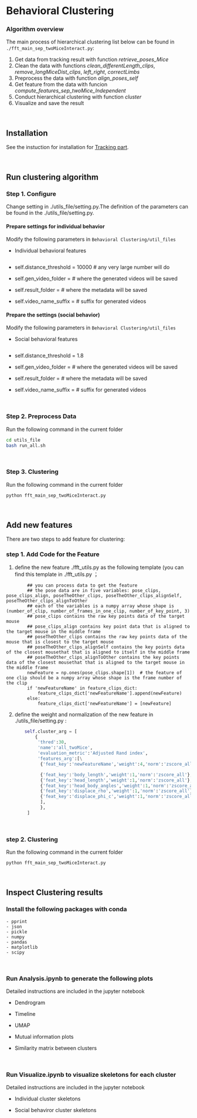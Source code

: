 # Behavioral Clustering


### Algorithm overview

The main process of hierarchical clustering list below can be found in ```./fft_main_sep_twoMiceInteract.py```:
1. Get data from tracking result with function *retrieve_poses_Mice*
2. Clean the data with functions *clean_differentLength_clips*, *remove_longMiceDist_clips*, *left_right*, *correctLimbs*
3. Preprocess the data with function *align_poses_self*
4. Get feature from the data with funcion *compute_features_sep_twoMice_Independent*
5. Conduct hierarchical clustering with function *cluster*
6. Visualize and save the result  

<br>

## Installation

See the instuction for installation for [Tracking part](https://github.com/RuihanZhang2015/AlphaTracker/blob/master/Manual/01%20Tracking.md).

<br>


## Run clustering algorithm

### Step 1. Configure

Change setting in ./utils_file/setting.py.The definition of the parameters can be found in the ./utils_file/setting.py.


#### Prepare settings for individual behavior

  Modify the following parameters in ```Behavioral Clustering/util_files```

  - Individual behavioral features

  ```

  ```

  - self.distance_threshold = 10000 # any very large number will do

  - self.gen_video_folder = # where the generated videos will be saved

  - self.result_folder = # where the metadata will be saved

  - self.video_name_suffix = # suffix for generated videos


#### Prepare the settings (social behavior)

Modify the following parameters in ```Behavioral Clustering/util_files```

  - Social behavioral features

  ```
  ```

  - self.distance_threshold = 1.8

  - self.gen_video_folder = # where the generated videos will be saved

  - self.result_folder = # where the metadata will be saved

  - self.video_name_suffix = # suffix for generated videos

  <br>


### Step 2. Preprocess Data

Run the following command in the current folder

```bash
cd utils_file
bash run_all.sh
```
<br>

### Step 3. Clustering

Run the following command in the current folder

```bash
python fft_main_sep_twoMiceInteract.py
```

<br>

## Add new features

There are two steps to add feature for clustering:

###  step 1. Add Code for the Feature

1. define the new feature ./fft_utils.py as the following template (you can find this template in ./fft_utils.py ；

```
        ## you can process data to get the feature
        ## the pose data are in five variables: pose_clips, pose_clips_align, poseTheOther_clips, poseTheOther_clips_alignSelf, poseTheOther_clips_alignToOther
        ## each of the variables is a numpy array whose shape is (number_of_clip, number_of_frames_in_one_clip, number_of_key_point, 3)
        ## pose_clips contains the raw key points data of the target mouse
        ## pose_clips_align contains key point data that is aligned to the target mouse in the middle frame
        ## poseTheOther_clips contains the raw key points data of the mouse that is closest to the target mouse
        ## poseTheOther_clips_alignSelf contains the key points data of the closest mousethat that is aligned to itself in the middle frame
        ## poseTheOther_clips_alignToOther contains the key points data of the closest mousethat that is aligned to the target mouse in the middle frame
        newFeature = np.ones(pose_clips.shape[1])  # the feature of one clip should be a numpy array whose shape is the frame number of the clip
        if 'newFeatureName' in feature_clips_dict:
            feature_clips_dict['newFeatureName'].append(newFeature)
        else:
            feature_clips_dict['newFeatureName'] = [newFeature]
```

2. define the weight and normalization of the new feature in ./utils_file/setting.py :

```python
	   self.cluster_arg = [
           {
            'thred':30,
            'name':'all_twoMice',
            'evaluation_metric':'Adjusted Rand index',
            'features_arg':[\
             {'feat_key':'newFeatureName','weight':4,'norm':'zscore_all'}, # add the setting of the new feature here

             {'feat_key':'body_length','weight':1,'norm':'zscore_all'},
             {'feat_key':'head_length','weight':1,'norm':'zscore_all'},
             {'feat_key':'head_body_angles','weight':1,'norm':'zscore_all'},
             {'feat_key':'displace_rho','weight':1,'norm':'zscore_all'},
             {'feat_key':'displace_phi_c','weight':1,'norm':'zscore_all'},
             ],
             },
        ]
```
<br>

### step 2. Clustering

Run the following command in the current folder
  
```bash
python fft_main_sep_twoMiceInteract.py
```

<br>


## Inspect Clustering results

### Install the following packages with conda

```
- pprint
- json
- pickle
- numpy
- pandas
- matplotlib
- scipy
```

<br>

### Run Analysis.ipynb to generate the following plots

Detailed instructions are included in the jupyter notebook

- Dendrogram

- Timeline

- UMAP

- Mutual information plots

- Similarity matrix between clusters


<br>

### Run Visualize.ipynb to visualize skeletons for each cluster

Detailed instructions are included in the jupyter notebook

- Individual cluster skeletons

- Social behaviror cluster skeletons

